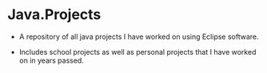 # Java.Projects

* A repository of all java projects I have worked on using Eclipse software.

* Includes school projects as well as personal projects that I have worked on in years passed.

